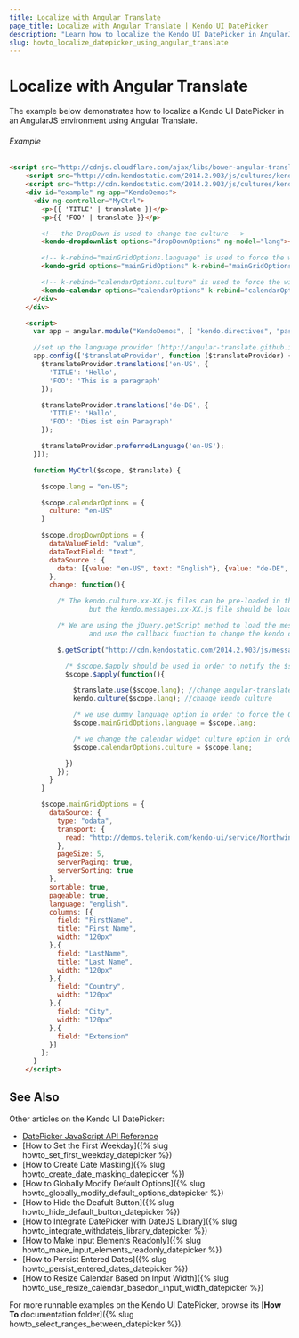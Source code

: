 ```yaml
---
title: Localize with Angular Translate
page_title: Localize with Angular Translate | Kendo UI DatePicker
description: "Learn how to localize the Kendo UI DatePicker in AngularJS environment with Angular Translate."
slug: howto_localize_datepicker_using_angular_translate
---
```


# Localize with Angular Translate

The example below demonstrates how to localize a Kendo UI DatePicker in an AngularJS environment using Angular Translate.

###### Example

```html
<script src="http://cdnjs.cloudflare.com/ajax/libs/bower-angular-translate/2.0.1/angular-translate.min.js"></script>
    <script src="http://cdn.kendostatic.com/2014.2.903/js/cultures/kendo.culture.de-DE.min.js"></script>
    <script src="http://cdn.kendostatic.com/2014.2.903/js/cultures/kendo.culture.en-US.min.js"></script>
    <div id="example" ng-app="KendoDemos">
      <div ng-controller="MyCtrl">
        <p>{{ 'TITLE' | translate }}</p>
        <p>{{ 'FOO' | translate }}</p>

        <!-- the DropDown is used to change the culture -->
        <kendo-dropdownlist options="dropDownOptions" ng-model="lang"></kendo-dropdownlist>

        <!-- k-rebind="mainGridOptions.language" is used to force the widget update -->
        <kendo-grid options="mainGridOptions" k-rebind="mainGridOptions.language"></kendo-grid>

        <!-- k-rebind="calendarOptions.culture" is used to force the widget update -->
        <kendo-calendar options="calendarOptions" k-rebind="calendarOptions.culture"></kendo-calendar>
      </div>
    </div>

    <script>
      var app = angular.module("KendoDemos", [ "kendo.directives", "pascalprecht.translate"]);

      //set up the language provider (http://angular-translate.github.io/docs/#/guide)
      app.config(['$translateProvider', function ($translateProvider) {
        $translateProvider.translations('en-US', {
          'TITLE': 'Hello',
          'FOO': 'This is a paragraph'
        });

        $translateProvider.translations('de-DE', {
          'TITLE': 'Hallo',
          'FOO': 'Dies ist ein Paragraph'
        });

        $translateProvider.preferredLanguage('en-US');
      }]);

      function MyCtrl($scope, $translate) {

        $scope.lang = "en-US";

        $scope.calendarOptions = {
          culture: "en-US"
        }

        $scope.dropDownOptions = {
          dataValueField: "value",
          dataTextField: "text",
          dataSource : {
            data: [{value: "en-US", text: "English"}, {value: "de-DE", text:"German"}]
          },
          change: function(){

            /* The kendo.culture.xx-XX.js files can be pre-loaded in the <head> section of the document,
                    but the kendo.messages.xx-XX.js file should be loaded on demand when the language is about to change */

            /* We are using the jQuery.getScript method to load the messages file
                    and use the callback function to change the kendo culture, kendo messages and angular-translate language */

            $.getScript("http://cdn.kendostatic.com/2014.2.903/js/messages/kendo.messages." + $scope.lang + ".min.js", function() {

              /* $scope.$apply should be used in order to notify the $scope for language change */
              $scope.$apply(function(){

                $translate.use($scope.lang); //change angular-translate language
                kendo.culture($scope.lang); //change kendo culture

                /* we use dummy language option in order to force the Grid to rebind */
                $scope.mainGridOptions.language = $scope.lang;

                /* we change the calendar widget culture option in order to force the Calendar to rebind */
                $scope.calendarOptions.culture = $scope.lang;

              })
            });
          }
        }

        $scope.mainGridOptions = {
          dataSource: {
            type: "odata",
            transport: {
              read: "http://demos.telerik.com/kendo-ui/service/Northwind.svc/Employees"
            },
            pageSize: 5,
            serverPaging: true,
            serverSorting: true
          },
          sortable: true,
          pageable: true,
          language: "english",
          columns: [{
            field: "FirstName",
            title: "First Name",
            width: "120px"
          },{
            field: "LastName",
            title: "Last Name",
            width: "120px"
          },{
            field: "Country",
            width: "120px"
          },{
            field: "City",
            width: "120px"
          },{
            field: "Extension"
          }]
        };
      }
    </script>
```

## See Also

Other articles on the Kendo UI DatePicker:

* [DatePicker JavaScript API Reference](/api/javascript/ui/datepicker)
* [How to Set the First Weekday]({% slug howto_set_first_weekday_datepicker %})
* [How to Create Date Masking]({% slug howto_create_date_masking_datepicker %})
* [How to Globally Modify Default Options]({% slug howto_globally_modify_default_options_datepicker %})
* [How to Hide the Deafult Button]({% slug howto_hide_default_button_datepicker %})
* [How to Integrate DatePicker with DateJS Library]({% slug howto_integrate_withdatejs_library_datepicker %})
* [How to Make Input Elements Readonly]({% slug howto_make_input_elements_readonly_datepicker %})
* [How to Persist Entered Dates]({% slug howto_persist_entered_dates_datepicker %})
* [How to Resize Calendar Based on Input Width]({% slug howto_use_resize_calendar_basedon_input_width_datepicker %})

For more runnable examples on the Kendo UI DatePicker, browse its [**How To** documentation folder]({% slug howto_select_ranges_between_datepicker %}).
